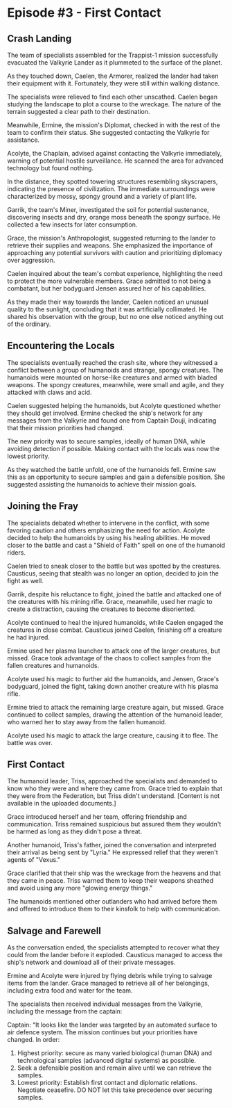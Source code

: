 # Episode #3 - First Contact

## **Crash Landing**

The team of specialists assembled for the Trappist-1 mission successfully evacuated the Valkyrie Lander as it plummeted to the surface of the planet. 

As they touched down, Caelen, the Armorer, realized the lander had taken their equipment with it. Fortunately, they were still within walking distance. 

The specialists were relieved to find each other unscathed. Caelen began studying the landscape to plot a course to the wreckage. The nature of the terrain suggested a clear path to their destination. 

Meanwhile, Ermine, the mission's Diplomat, checked in with the rest of the team to confirm their status. She suggested contacting the Valkyrie for assistance. 

Acolyte, the Chaplain, advised against contacting the Valkyrie immediately, warning of potential hostile surveillance. He scanned the area for advanced technology but found nothing. 

In the distance, they spotted towering structures resembling skyscrapers, indicating the presence of civilization. The immediate surroundings were characterized by mossy, spongy ground and a variety of plant life. 

Garrik, the team's Miner, investigated the soil for potential sustenance, discovering insects and dry, orange moss beneath the spongy surface. He collected a few insects for later consumption. 

Grace, the mission's Anthropologist, suggested returning to the lander to retrieve their supplies and weapons. She emphasized the importance of approaching any potential survivors with caution and prioritizing diplomacy over aggression. 

Caelen inquired about the team's combat experience, highlighting the need to protect the more vulnerable members. Grace admitted to not being a combatant, but her bodyguard Jensen assured her of his capabilities. 

As they made their way towards the lander, Caelen noticed an unusual quality to the sunlight, concluding that it was artificially collimated. He shared his observation with the group, but no one else noticed anything out of the ordinary. 

## **Encountering the Locals**

The specialists eventually reached the crash site, where they witnessed a conflict between a group of humanoids and strange, spongy creatures. The humanoids were mounted on horse-like creatures and armed with bladed weapons. The spongy creatures, meanwhile, were small and agile, and they attacked with claws and acid. 

Caelen suggested helping the humanoids, but Acolyte questioned whether they should get involved. Ermine checked the ship's network for any messages from the Valkyrie and found one from Captain Douji, indicating that their mission priorities had changed. 

The new priority was to secure samples, ideally of human DNA, while avoiding detection if possible. Making contact with the locals was now the lowest priority. 

As they watched the battle unfold, one of the humanoids fell. Ermine saw this as an opportunity to secure samples and gain a defensible position. She suggested assisting the humanoids to achieve their mission goals. 

## **Joining the Fray**

The specialists debated whether to intervene in the conflict, with some favoring caution and others emphasizing the need for action. Acolyte decided to help the humanoids by using his healing abilities. He moved closer to the battle and cast a "Shield of Faith" spell on one of the humanoid riders. 

Caelen tried to sneak closer to the battle but was spotted by the creatures. Causticus, seeing that stealth was no longer an option, decided to join the fight as well. 

Garrik, despite his reluctance to fight, joined the battle and attacked one of the creatures with his mining rifle. Grace, meanwhile, used her magic to create a distraction, causing the creatures to become disoriented. 

Acolyte continued to heal the injured humanoids, while Caelen engaged the creatures in close combat. Causticus joined Caelen, finishing off a creature he had injured. 

Ermine used her plasma launcher to attack one of the larger creatures, but missed. Grace took advantage of the chaos to collect samples from the fallen creatures and humanoids. 

Acolyte used his magic to further aid the humanoids, and Jensen, Grace's bodyguard, joined the fight, taking down another creature with his plasma rifle. 

Ermine tried to attack the remaining large creature again, but missed. Grace continued to collect samples, drawing the attention of the humanoid leader, who warned her to stay away from the fallen humanoid. 

Acolyte used his magic to attack the large creature, causing it to flee. The battle was over. 

## **First Contact**

The humanoid leader, Triss, approached the specialists and demanded to know who they were and where they came from. Grace tried to explain that they were from the Federation, but Triss didn't understand. [Content is not available in the uploaded documents.]

Grace introduced herself and her team, offering friendship and communication. Triss remained suspicious but assured them they wouldn't be harmed as long as they didn't pose a threat. 

Another humanoid, Triss's father, joined the conversation and interpreted their arrival as being sent by "Lyria." He expressed relief that they weren't agents of "Vexus." 

Grace clarified that their ship was the wreckage from the heavens and that they came in peace. Triss warned them to keep their weapons sheathed and avoid using any more "glowing energy things." 

The humanoids mentioned other outlanders who had arrived before them and offered to introduce them to their kinsfolk to help with communication. 

## **Salvage and Farewell**

As the conversation ended, the specialists attempted to recover what they could from the lander before it exploded. Causticus managed to access the ship's network and download all of their private messages. 

Ermine and Acolyte were injured by flying debris while trying to salvage items from the lander. Grace managed to retrieve all of her belongings, including extra food and water for the team. 

The specialists then received individual messages from the Valkyrie, including the message from the captain:

Captain: “It looks like the lander was targeted by an automated surface to air defence system. The mission continues but your priorities have changed. In order:

1. Highest priority: secure as many varied biological (human DNA) and technological samples (advanced digital systems) as possible.
2. Seek a defensible position and remain alive until we can retrieve the samples.
3. Lowest priority: Establish first contact and diplomatic relations. Negotiate ceasefire. DO NOT let this take precedence over securing samples.
